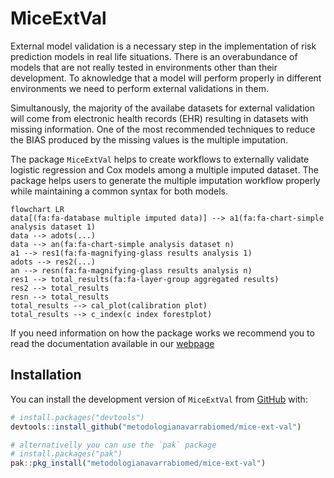 # MiceExtVal

External model validation is a necessary step in the implementation of risk prediction models in real life situations. There is an overabundance of models that are not really tested in environments other than their development. To aknowledge that a model will perform properly in different environments we need to perform external validations in them.

Simultanously, the majority of the availabe datasets for external validation will come from electronic health records (EHR) resulting in datasets with missing information. One of the most recommended techniques to reduce the BIAS produced by the missing values is the multiple imputation.

The package `MiceExtVal` helps to create workflows to externally validate logistic regression and Cox models among a multiple imputed dataset. The package helps users to generate the multiple imputation workflow properly while maintaining a common syntax for both models.

```mermaid
flowchart LR
data[(fa:fa-database multiple imputed data)] --> a1(fa:fa-chart-simple analysis dataset 1)
data --> adots(...)
data --> an(fa:fa-chart-simple analysis dataset n)
a1 --> res1(fa:fa-magnifying-glass results analysis 1)
adots --> res2(...)
an --> resn(fa:fa-magnifying-glass results analysis n)
res1 --> total_results(fa:fa-layer-group aggregated results)
res2 --> total_results
resn --> total_results
total_results --> cal_plot(calibration plot)
total_results --> c_index(c index forestplot)
```

If you need information on how the package works we recommend you to read the documentation available in our [webpage](https://metodologianavarrabiomed.github.io/mice-ext-val)

## Installation

You can install the development version of `MiceExtVal` from [GitHub](https://github.com/) with:

``` r
# install.packages("devtools")
devtools::install_github("metodologianavarrabiomed/mice-ext-val")

# alternativelly you can use the `pak` package
# install.packages("pak")
pak::pkg_install("metodologianavarrabiomed/mice-ext-val")
```
